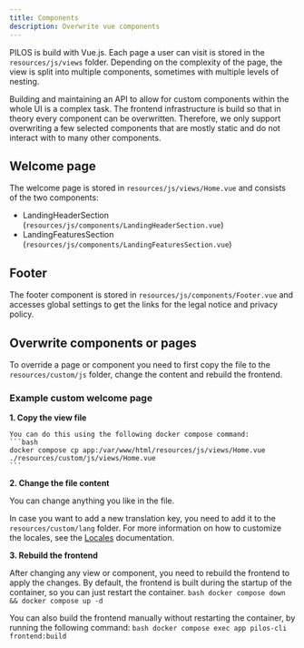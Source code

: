 ```yaml
---
title: Components
description: Overwrite vue components
---
```


PILOS is build with Vue.js.
Each page a user can visit is stored in the `resources/js/views` folder.
Depending on the complexity of the page, the view is split into multiple components, sometimes with multiple levels of nesting.

Building and maintaining an API to allow for custom components within the whole UI is a complex task.
The frontend infrastructure is build so that in theory every component can be overwritten.
Therefore, we only support overwriting a few selected components that are mostly static and do not interact with to many other components.

## Welcome page
The welcome page is stored in `resources/js/views/Home.vue` and consists of the two components:
- LandingHeaderSection (`resources/js/components/LandingHeaderSection.vue`)
- LandingFeaturesSection (`resources/js/components/LandingFeaturesSection.vue`)

## Footer
The footer component is stored in `resources/js/components/Footer.vue` and accesses global settings to get the links for the legal notice and privacy policy.

## Overwrite components or pages

To override a page or component you need to first copy the file to the `resources/custom/js` folder, change the content and rebuild the frontend.

### Example custom welcome page

**1. Copy the view file**

    You can do this using the following docker compose command:
    ```bash
    docker compose cp app:/var/www/html/resources/js/views/Home.vue ./resources/custom/js/views/Home.vue
    ```
**2. Change the file content**

   You can change anything you like in the file.

   In case you want to add a new translation key, you need to add it to the `resources/custom/lang` folder.
   For more information on how to customize the locales, see the [Locales](./03-locales.md) documentation.

**3. Rebuild the frontend**

   After changing any view or component, you need to rebuild the frontend to apply the changes.
   By default, the frontend is built during the startup of the container, so you can just restart the container.
    ```bash
    docker compose down && docker compose up -d
    ```

   You can also build the frontend manually without restarting the container, by running the following command:
    ```bash
    docker compose exec app pilos-cli frontend:build
    ```
